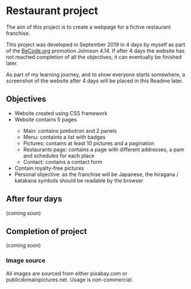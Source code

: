 # Restaurant project

The aim of this project is to create a webpage for a fictive restaurant franchise.

This project was developed in September 2019 in 4 days by myself as part of the <a href="https://www.becode.org/">BeCode.org</a> promotion Johnson 4.14. If after 4 days the website has not reached completion of all the objectives, it can eventually be finished later.

As part of my learning journey, and to show everyone starts somewhere, a screenshot of the website after 4 days will be placed in this Readme later.

<h2>Objectives</h2>
<ul>
    <li>Website created using CSS framework</li>
    <li>Website contains 5 pages</li>
        <ul>
            <li>Main: contains jumbotron and 2 panels</li>
            <li>Menu: containts a list with badges</li>
            <li>Pictures: contains at least 10 pictures and a pagination</li>
            <li>Restaurants page: contains a page with different addresses, a pam and schedules for each place</li>
            <li>Contact: contains a contact form</li>
        </ul>
    <li>Contain royalty-free pictures</li>
    <li>Personal objective: as the franchise will be Japanese, the hiragana / katakana symbols should be readable by the browser</li>
</ul>

<h2>After four days</h2>
(coming soon)

<h2>Completion of project</h2>
(coming soon)

<h3>Image source</h3>
All images are sourced from either pixabay.com or publicdomainpictures.net. Usage is non-commercial.
